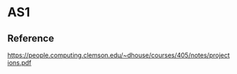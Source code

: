# AS1

## Reference

https://people.computing.clemson.edu/~dhouse/courses/405/notes/projections.pdf
